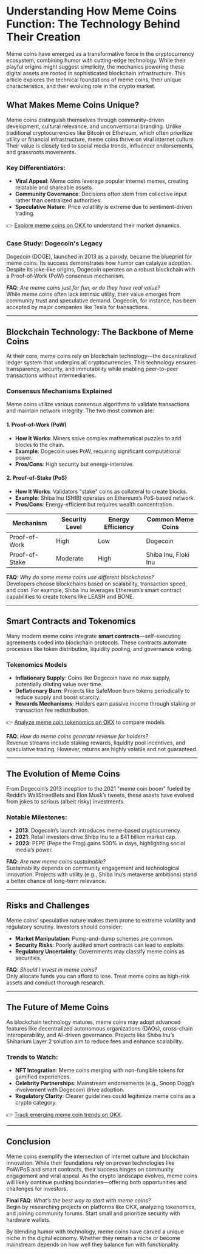 # Understanding How Meme Coins Function: The Technology Behind Their Creation  

Meme coins have emerged as a transformative force in the cryptocurrency ecosystem, combining humor with cutting-edge technology. While their playful origins might suggest simplicity, the mechanics powering these digital assets are rooted in sophisticated blockchain infrastructure. This article explores the technical foundations of meme coins, their unique characteristics, and their evolving role in the crypto market.  

## What Makes Meme Coins Unique?  

Meme coins distinguish themselves through community-driven development, cultural relevance, and unconventional branding. Unlike traditional cryptocurrencies like Bitcoin or Ethereum, which often prioritize utility or financial infrastructure, meme coins thrive on viral internet culture. Their value is closely tied to social media trends, influencer endorsements, and grassroots movements.  

### Key Differentiators:  
- **Viral Appeal**: Meme coins leverage popular internet memes, creating relatable and shareable assets.  
- **Community Governance**: Decisions often stem from collective input rather than centralized authorities.  
- **Speculative Nature**: Price volatility is extreme due to sentiment-driven trading.  

👉 [Explore meme coins on OKX](https://bit.ly/okx-bonus) to understand their market dynamics.  

### Case Study: Dogecoin's Legacy  
Dogecoin (DOGE), launched in 2013 as a parody, became the blueprint for meme coins. Its success demonstrates how humor can catalyze adoption. Despite its joke-like origins, Dogecoin operates on a robust blockchain with a Proof-of-Work (PoW) consensus mechanism.  

**FAQ**: *Are meme coins just for fun, or do they have real value?*  
While meme coins often lack intrinsic utility, their value emerges from community trust and speculative demand. Dogecoin, for instance, has been accepted by major companies like Tesla for transactions.  

---

## Blockchain Technology: The Backbone of Meme Coins  

At their core, meme coins rely on blockchain technology—the decentralized ledger system that underpins all cryptocurrencies. This technology ensures transparency, security, and immutability while enabling peer-to-peer transactions without intermediaries.  

### Consensus Mechanisms Explained  

Meme coins utilize various consensus algorithms to validate transactions and maintain network integrity. The two most common are:  

#### 1. **Proof-of-Work (PoW)**  
- **How It Works**: Miners solve complex mathematical puzzles to add blocks to the chain.  
- **Example**: Dogecoin uses PoW, requiring significant computational power.  
- **Pros/Cons**: High security but energy-intensive.  

#### 2. **Proof-of-Stake (PoS)**  
- **How It Works**: Validators "stake" coins as collateral to create blocks.  
- **Example**: Shiba Inu (SHIB) operates on Ethereum’s PoS-based network.  
- **Pros/Cons**: Energy-efficient but requires wealth concentration.  

| Mechanism       | Security Level | Energy Efficiency | Common Meme Coins       |  
|------------------|----------------|--------------------|-------------------------|  
| Proof-of-Work    | High           | Low                | Dogecoin                |  
| Proof-of-Stake   | Moderate       | High               | Shiba Inu, Floki Inu    |  

**FAQ**: *Why do some meme coins use different blockchains?*  
Developers choose blockchains based on scalability, transaction speed, and cost. For example, Shiba Inu leverages Ethereum’s smart contract capabilities to create tokens like LEASH and BONE.  

---

## Smart Contracts and Tokenomics  

Many modern meme coins integrate **smart contracts**—self-executing agreements coded into blockchain protocols. These contracts automate processes like token distribution, liquidity pooling, and governance voting.  

### Tokenomics Models  
- **Inflationary Supply**: Coins like Dogecoin have no max supply, potentially diluting value over time.  
- **Deflationary Burn**: Projects like SafeMoon burn tokens periodically to reduce supply and boost scarcity.  
- **Rewards Mechanisms**: Holders earn passive income through staking or transaction fee redistribution.  

👉 [Analyze meme coin tokenomics on OKX](https://bit.ly/okx-bonus) to compare models.  

**FAQ**: *How do meme coins generate revenue for holders?*  
Revenue streams include staking rewards, liquidity pool incentives, and speculative trading. However, returns are highly volatile and not guaranteed.  

---

## The Evolution of Meme Coins  

From Dogecoin’s 2013 inception to the 2021 "meme coin boom" fueled by Reddit’s WallStreetBets and Elon Musk’s tweets, these assets have evolved from jokes to serious (albeit risky) investments.  

### Notable Milestones:  
- **2013**: Dogecoin’s launch introduces meme-based cryptocurrency.  
- **2021**: Retail investors drive Shiba Inu to a $41 billion market cap.  
- **2023**: PEPE (Pepe the Frog) gains 500% in days, highlighting social media’s power.  

**FAQ**: *Are new meme coins sustainable?*  
Sustainability depends on community engagement and technological innovation. Projects with utility (e.g., Shiba Inu’s metaverse ambitions) stand a better chance of long-term relevance.  

---

## Risks and Challenges  

Meme coins’ speculative nature makes them prone to extreme volatility and regulatory scrutiny. Investors should consider:  
- **Market Manipulation**: Pump-and-dump schemes are common.  
- **Security Risks**: Poorly audited smart contracts can lead to exploits.  
- **Regulatory Uncertainty**: Governments may classify meme coins as securities.  

**FAQ**: *Should I invest in meme coins?*  
Only allocate funds you can afford to lose. Treat meme coins as high-risk assets and conduct thorough research.  

---

## The Future of Meme Coins  

As blockchain technology matures, meme coins may adopt advanced features like decentralized autonomous organizations (DAOs), cross-chain interoperability, and AI-driven governance. Projects like Shiba Inu’s Shibarium Layer 2 solution aim to reduce fees and enhance scalability.  

### Trends to Watch:  
- **NFT Integration**: Meme coins merging with non-fungible tokens for gamified experiences.  
- **Celebrity Partnerships**: Mainstream endorsements (e.g., Snoop Dogg’s involvement with Dogecoin) drive adoption.  
- **Regulatory Clarity**: Clearer guidelines could legitimize meme coins as a crypto category.  

👉 [Track emerging meme coin trends on OKX](https://bit.ly/okx-bonus).  

---

## Conclusion  

Meme coins exemplify the intersection of internet culture and blockchain innovation. While their foundations rely on proven technologies like PoW/PoS and smart contracts, their success hinges on community engagement and viral appeal. As the crypto landscape evolves, meme coins will likely continue pushing boundaries—offering both opportunities and challenges for investors.  

**Final FAQ**: *What’s the best way to start with meme coins?*  
Begin by researching projects on platforms like OKX, analyzing tokenomics, and joining community forums. Start small and prioritize security with hardware wallets.  

By blending humor with technology, meme coins have carved a unique niche in the digital economy. Whether they remain a niche or become mainstream depends on how well they balance fun with functionality.